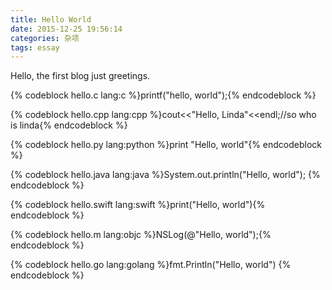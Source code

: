 ```yaml
---
title: Hello World
date: 2015-12-25 19:56:14
categories: 杂项
tags: essay
---
```


Hello, the first blog just greetings.	

{% codeblock hello.c lang:c %}printf("hello, world");{% endcodeblock %}

{% codeblock hello.cpp lang:cpp %}cout<<"Hello, Linda"<<endl;//so who is linda{% endcodeblock %}

{% codeblock hello.py lang:python %}print "Hello, world"{% endcodeblock %}

{% codeblock hello.java lang:java %}System.out.println("Hello, world"); {% endcodeblock %}

{% codeblock hello.swift lang:swift %}print("Hello, world"){% endcodeblock %}

{% codeblock hello.m lang:objc %}NSLog(@"Hello, world");{% endcodeblock %}

{% codeblock hello.go lang:golang %}fmt.Println("Hello, world") {% endcodeblock %}